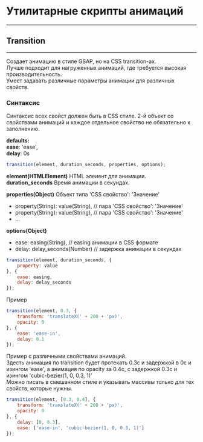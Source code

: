 # Утилитарные скрипты анимаций
___

## Transition
___
Создает анимацию в стиле GSAP, но на CSS transition-ах.  
Лучше подходит для нагруженных анимаций, где требуется высокая производительность.  
Умеет задавать различные параметры анимации для различных свойств.  

### Синтаксис
Синтаксис всех свойст должен быть в CSS стиле.
2-й объект со свойствами анимаций и каждое отдельное свойство не обязательно к заполнению.  

**defaults:**  
**ease**: 'ease',  
**delay**: 0s  

```javaScript
transition(element, duration_seconds, properties, options);
```
**element(HTMLElement)** HTML элеиент для анимации.  
**duration_seconds** Время анимации в секундах.  

**properties(Object)** Объект типа 'CSS свойство': 'Значение'  
- property(String): value(String),  // пара 'CSS свойство': 'Значение'  
- property(String): value(String),  // пара 'CSS свойство': 'Значение'  
- ...  

**options(Object)**  
- ease: easing(String), // easing анимации в CSS формате  
- delay: delay_seconds(Number) // задержка анимации в секундах  

```javaScript
transition(element, duration_seconds, {
	property: value
}, {
	ease: easing,
	delay: delay_seconds
});
```

Пример
```javaScript
transition(element, 0.3, {
	transform: 'translateX(' + 200 + 'px)',
	opacity: 0
}, {
	ease: 'ease-in',
	delay: 0.1
});
```

Пример с различными свойствами анимаций.  
Здесть анимация по transition будет протекать 0.3с и задержкой в 0с и изингом 'ease', а анимация по opacity за 0.4с, с задержкой 0.3с и изингом 'cubic-bezier(1, 0, 0.3, 1)'  
Можно писать в смешанном стиле и указывать массивы только для тех свойств, которые нужны.  
```javaScript
transition(element, [0.3, 0.4], {
	transform: 'translateX(' + 200 + 'px)',
	opacity: 0
}, {
	delay: [0, 0.3],
	ease: ['ease-in', 'cubic-bezier(1, 0, 0.3, 1)']	
});
```
